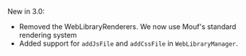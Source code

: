 New in 3.0:

- Removed the WebLibraryRenderers. We now use Mouf's standard rendering system
- Added support for `addJsFile` and `addCssFile` in `WebLibraryManager`.
 